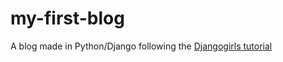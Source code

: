 # my-first-blog
A blog made in Python/Django following the [Djangogirls tutorial](https://tutorial.djangogirls.org/en/)
